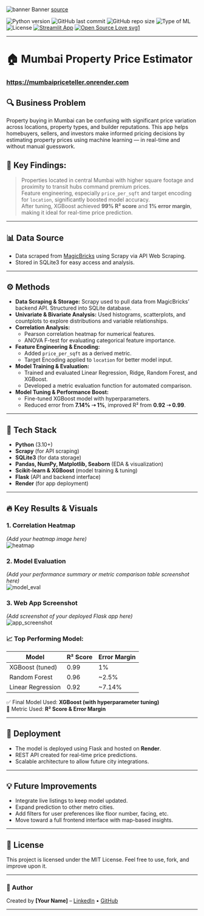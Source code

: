 ![banner](assets/mumbai_property_banner.png)
Banner [source](https://banner.godori.dev/)

![Python version](https://img.shields.io/badge/Python%20version-3.10%2B-lightgrey)
![GitHub last commit](https://img.shields.io/github/last-commit/your-username/mumbai-property-price-estimator)
![GitHub repo size](https://img.shields.io/github/repo-size/your-username/mumbai-property-price-estimator)
![Type of ML](https://img.shields.io/badge/Type%20of%20ML-Regression-blue)
![License](https://img.shields.io/badge/License-MIT-green)
[![Streamlit App](https://static.streamlit.io/badges/streamlit_badge_black_white.svg)](https://your-streamlit-link)
[![Open Source Love svg1](https://badges.frapsoft.com/os/v1/open-source.svg?v=103)](https://github.com/ellerbrock/open-source-badges/)

---
# 🏠 Mumbai Property Price Estimator
### https://mumbaipriceteller.onrender.com
## 🔍 Business Problem
Property buying in Mumbai can be confusing with significant price variation across locations, property types, and builder reputations. This app helps homebuyers, sellers, and investors make informed pricing decisions by estimating property prices using machine learning — in real-time and without manual guesswork.

## 🧠 **Key Findings:**  
> Properties located in central Mumbai with higher square footage and proximity to transit hubs command premium prices.  
> Feature engineering, especially `price_per_sqft` and target encoding for `location`, significantly boosted model accuracy.  
> After tuning, XGBoost achieved **99% R² score** and **1% error margin**, making it ideal for real-time price prediction.

---
## 📊 Data Source

- Data scraped from [MagicBricks](https://www.magicbricks.com/) using Scrapy via API Web Scraping.
- Stored in SQLite3 for easy access and analysis.

---

## ⚙️ Methods

- **Data Scraping & Storage:** Scrapy used to pull data from MagicBricks’ backend API. Structured into SQLite database.
- **Univariate & Bivariate Analysis:** Used histograms, scatterplots, and countplots to explore distributions and variable relationships.
- **Correlation Analysis:**  
  - Pearson correlation heatmap for numerical features.  
  - ANOVA F-test for evaluating categorical feature importance.
- **Feature Engineering & Encoding:**  
  - Added `price_per_sqft` as a derived metric.  
  - Target Encoding applied to `location` for better model input.
- **Model Training & Evaluation:**  
  - Trained and evaluated Linear Regression, Ridge, Random Forest, and XGBoost.  
  - Developed a metric evaluation function for automated comparison.
- **Model Tuning & Performance Boost:**  
  - Fine-tuned XGBoost model with hyperparameters.  
  - Reduced error from **7.14% ➝ 1%**, improved R² from **0.92 ➝ 0.99**.

---

## 🧱 Tech Stack

- **Python** (3.10+)
- **Scrapy** (for API scraping)
- **SQLite3** (for data storage)
- **Pandas, NumPy, Matplotlib, Seaborn** (EDA & visualization)
- **Scikit-learn & XGBoost** (model training & tuning)
- **Flask** (API and backend interface)
- **Render** (for app deployment)

---

## 🔥 Key Results & Visuals

### 1. Correlation Heatmap  
*(Add your heatmap image here)*  
![heatmap](assets/heatmap.png)

### 2. Model Evaluation  
*(Add your performance summary or metric comparison table screenshot here)*  
![model_eval](assets/model_eval.png)

### 3. Web App Screenshot  
*(Add screenshot of your deployed Flask app here)*  
![app_screenshot](assets/app_ui.png)

### 📈 Top Performing Model:

| Model              | R² Score | Error Margin |
|--------------------|----------|---------------|
| XGBoost (tuned)    | 0.99     | 1%            |
| Random Forest      | 0.96     | ~2.5%         |
| Linear Regression  | 0.92     | ~7.14%        |

✅ Final Model Used: **XGBoost (with hyperparameter tuning)**  
🎯 Metric Used: **R² Score & Error Margin**

---

## 🚀 Deployment

- The model is deployed using Flask and hosted on **Render**.
- REST API created for real-time price predictions.
- Scalable architecture to allow future city integrations.

---

## 💡 Future Improvements

- Integrate live listings to keep model updated.
- Expand prediction to other metro cities.
- Add filters for user preferences like floor number, facing, etc.
- Move toward a full frontend interface with map-based insights.

---

## 🧾 License

This project is licensed under the MIT License. Feel free to use, fork, and improve upon it.

---

### 👤 Author

Created by **[Your Name]** – [LinkedIn](https://www.linkedin.com/in/your-link/) • [GitHub](https://github.com/your-username)

---

